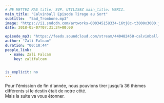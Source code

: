 ```yaml
---
# NE METTEZ PAS title: SVP. UTILISEZ main_title: MERCI.
main_title: "Calvinball Episode Tirage au Sort"
subtitle:  "Sad_Trombone.mp3"
image: "https://i1.sndcdn.com/artworks-000345158334-i6tj8c-t3000x3000.jpg"
date: 2018-05-07T07:31:24+00:00

episode_mp3: "https://feeds.soundcloud.com/stream/440482458-calvinball-radio-calvinball-episode-tirage-au-sort-sad_trombonemp3.mp3"
author: "Zali Falcam"
duration: "00:10:44"
people_link: 
  - name: Zali Falcam
    key: zalifalcam


is_explicit: no
---
```


<PodcastHeader/>

<!-- ECRIRE LA DESCRIPTION DE L'EPISODE SOUS CETTE LIGNE -->
Pour l'émission de fin d'année, nous pouvions tirer jusqu'à 36 thèmes différents si le destin était de notre côté.<br>Mais la suite va vous étonner.


